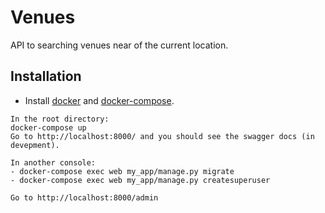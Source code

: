 # Venues

API to searching venues near of the current location.

## Installation
- Install [docker](https://docs.docker.com/install/linux/docker-ce/ubuntu/#install-using-the-repository1) 
and [docker-compose](https://docs.docker.com/compose/install/).

```
In the root directory:
docker-compose up
Go to http://localhost:8000/ and you should see the swagger docs (in devepment).

In another console:
- docker-compose exec web my_app/manage.py migrate
- docker-compose exec web my_app/manage.py createsuperuser

Go to http://localhost:8000/admin
```
